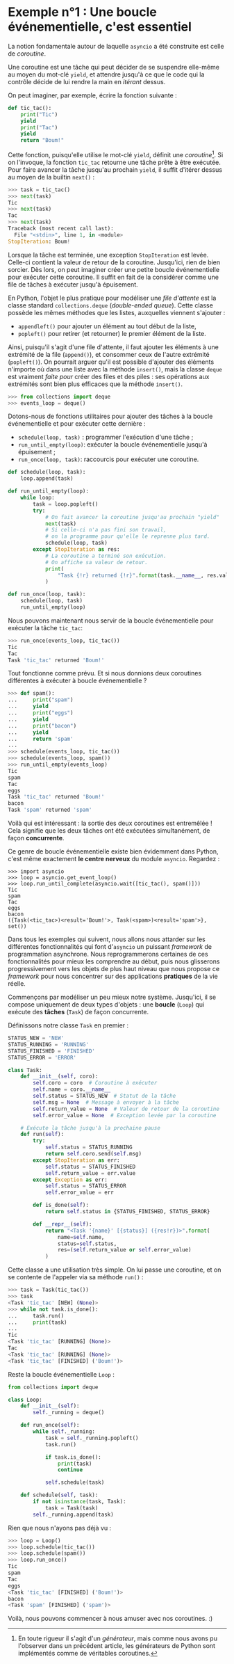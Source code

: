 # Exemple n°1 : Une boucle événementielle, c'est essentiel

La notion fondamentale autour de laquelle `asyncio` a été construite est celle
de *coroutine*.

Une coroutine est une tâche qui peut décider de se suspendre elle-même au moyen
du mot-clé `yield`, et attendre jusqu'à ce que le code qui la contrôle décide
de lui rendre la main en *itérant* dessus.

On peut imaginer, par exemple, écrire la fonction suivante :

```python
def tic_tac():
    print("Tic")
    yield
    print("Tac")
    yield
    return "Boum!"
```

Cette fonction, puisqu'elle utilise le mot-clé `yield`, définit une
*coroutine*[^corogen]. Si on l'invoque, la fonction `tic_tac` retourne une
tâche prête à être exécutée. Pour faire avancer la tâche jusqu'au prochain
`yield`, il suffit d'itérer dessus au moyen de la builtin `next()` :

[^corogen]: En toute rigueur il s'agit d'un *générateur*, mais comme nous
avons pu l'observer dans un précédent article, les générateurs de Python sont
implémentés comme de véritables coroutines.

```python
>>> task = tic_tac()
>>> next(task)
Tic
>>> next(task)
Tac
>>> next(task)
Traceback (most recent call last):
  File "<stdin>", line 1, in <module>
StopIteration: Boum!
```

Lorsque la tâche est terminée, une exception `StopIteration` est levée.
Celle-ci contient la valeur de retour de la coroutine. Jusqu'ici, rien de bien
sorcier. Dès lors, on peut imaginer créer une petite boucle événementielle pour
exécuter cette coroutine. Il suffit en fait de la considérer comme une file de
tâches à exécuter jusqu'à épuisement.

En Python, l'objet le plus pratique pour modéliser une *file d'attente* est la
classe standard `collections.deque` (*double-ended queue*). Cette classe
possède les mêmes méthodes que les listes, auxquelles viennent s'ajouter :

* `appendleft()` pour ajouter un élément au tout début de la liste,
* `popleft()` pour retirer (et retourner) le premier élément de la liste.

Ainsi, puisqu'il s'agit d'une file d'attente, il faut ajouter les éléments à
une extrémité de la file (`append()`), et consommer ceux de l'autre extrémité
(`popleft()`). On pourrait arguer qu'il est possible d'ajouter des éléments
n'importe où dans une liste avec la méthode `insert()`, mais la classe `deque`
est vraiment *faite pour* créer des files et des piles : ses opérations aux
extrémités sont bien plus efficaces que la méthode `insert()`.

```python
>>> from collections import deque
>>> events_loop = deque()
```

Dotons-nous de fonctions utilitaires pour ajouter des tâches à la boucle
événementielle et pour exécuter cette dernière :

* `schedule(loop, task)` : programmer l'exécution d'une tâche ;
* `run_until_empty(loop)`: exécuter la boucle événementielle jusqu'à épuisement ;
* `run_once(loop, task)`: raccourcis pour exécuter une coroutine.

```python
def schedule(loop, task):
    loop.append(task)

def run_until_empty(loop):
    while loop:
        task = loop.popleft()
        try:
            # On fait avancer la coroutine jusqu'au prochain "yield"
            next(task)
            # Si celle-ci n'a pas fini son travail,
            # on la programme pour qu'elle le reprenne plus tard.
            schedule(loop, task)
        except StopIteration as res:
            # La coroutine a terminé son exécution.
            # On affiche sa valeur de retour.
            print(
                "Task {!r} returned {!r}".format(task.__name__, res.value)
            )

def run_once(loop, task):
    schedule(loop, task)
    run_until_empty(loop)
```

Nous pouvons maintenant nous servir de la boucle événementielle pour exécuter
la tâche `tic_tac`:

```python
>>> run_once(events_loop, tic_tac())
Tic
Tac
Task 'tic_tac' returned 'Boum!'
```

Tout fonctionne comme prévu. Et si nous donnions deux coroutines différentes à
exécuter à boucle événementielle ?

```python
>>> def spam():
...     print("spam")
...     yield
...     print("eggs")
...     yield
...     print("bacon")
...     yield
...     return 'spam'
...
>>> schedule(events_loop, tic_tac())
>>> schedule(events_loop, spam())
>>> run_until_empty(events_loop)
Tic
spam
Tac
eggs
Task 'tic_tac' returned 'Boum!'
bacon
Task 'spam' returned 'spam'
```

Voilà qui est intéressant : la sortie des deux coroutines est entremêlée !
Cela signifie que les deux tâches ont été exécutées simultanément, de façon
**concurrente**.

Ce genre de boucle événementielle existe bien évidemment dans Python, c'est
même exactement **le centre nerveux** du module `asyncio`. Regardez :

```python3
>>> import asyncio
>>> loop = asyncio.get_event_loop()
>>> loop.run_until_complete(asyncio.wait([tic_tac(), spam()]))
Tic
spam
Tac
eggs
bacon
({Task(<tic_tac>)<result='Boum!'>, Task(<spam>)<result='spam'>}, set())
```

Dans tous les exemples qui suivent, nous allons nous attarder sur les
différentes fonctionnalités qui font d'`asyncio` un puissant *framework* de
programmation asynchrone. Nous reprogrammerons certaines de ces fonctionnalités
pour mieux les comprendre au début, puis nous glisserons progressivement vers
les objets de plus haut niveau que nous propose ce *framework* pour nous
concentrer sur des applications **pratiques** de la vie réelle.

Commençons par modéliser un peu mieux notre système. Jusqu'ici, il se
compose uniquement de deux types d'objets : une **boucle** (`Loop`) qui exécute
des **tâches** (`Task`) de façon concurrente.

Définissons notre classe `Task` en premier :

```python
STATUS_NEW = 'NEW'
STATUS_RUNNING = 'RUNNING'
STATUS_FINISHED = 'FINISHED'
STATUS_ERROR = 'ERROR'

class Task:
    def __init__(self, coro):
        self.coro = coro  # Coroutine à exécuter
        self.name = coro.__name__
        self.status = STATUS_NEW  # Statut de la tâche
        self.msg = None  # Message à envoyer à la tâche
        self.return_value = None  # Valeur de retour de la coroutine
        self.error_value = None  # Exception levée par la coroutine

    # Exécute la tâche jusqu'à la prochaine pause
    def run(self):
        try:
            self.status = STATUS_RUNNING
            return self.coro.send(self.msg)
        except StopIteration as err:
            self.status = STATUS_FINISHED
            self.return_value = err.value
        except Exception as err:
            self.status = STATUS_ERROR
            self.error_value = err

        def is_done(self):
            return self.status in {STATUS_FINISHED, STATUS_ERROR}

        def __repr__(self):
            return "<Task '{name}' [{status}] ({res!r})>".format(
                name=self.name,
                status=self.status,
                res=(self.return_value or self.error_value)
            )
```

Cette classe a une utilisation très simple. On lui passe une coroutine, et on
se contente de l'appeler via sa méthode `run()` :

```python
>>> task = Task(tic_tac())
>>> task
<Task 'tic_tac' [NEW] (None)>
>>> while not task.is_done():
...     task.run()
...     print(task)
...
Tic
<Task 'tic_tac' [RUNNING] (None)>
Tac
<Task 'tic_tac' [RUNNING] (None)>
<Task 'tic_tac' [FINISHED] ('Boum!')>
```

Reste la boucle événementielle `Loop` :

```python
from collections import deque

class Loop:
    def __init__(self):
        self._running = deque()

    def run_once(self):
        while self._running:
            task = self._running.popleft()
            task.run()

            if task.is_done():
                print(task)
                continue

            self.schedule(task)

    def schedule(self, task):
        if not isinstance(task, Task):
            task = Task(task)
        self._running.append(task)
```

Rien que nous n'ayons pas déjà vu :

```python
>>> loop = Loop()
>>> loop.schedule(tic_tac())
>>> loop.schedule(spam())
>>> loop.run_once()
Tic
spam
Tac
eggs
<Task 'tic_tac' [FINISHED] ('Boum!')>
bacon
<Task 'spam' [FINISHED] ('spam')>
```

Voilà, nous pouvons commencer à nous amuser avec nos coroutines. :)
